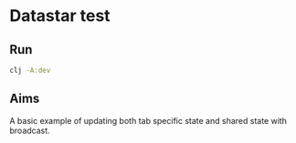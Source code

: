 # Datastar test

## Run

```bash
clj -A:dev
```
## Aims

A basic example of updating both tab specific state and shared state with broadcast.